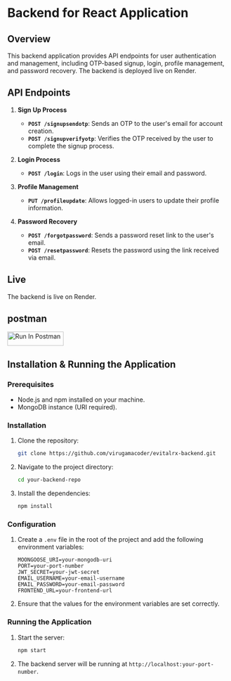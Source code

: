 # Backend for React Application

## Overview

This backend application provides API endpoints for user authentication and management, including OTP-based signup, login, profile management, and password recovery. The backend is deployed live on Render.

## API Endpoints

1. **Sign Up Process**
   - **`POST /signupsendotp`**: Sends an OTP to the user's email for account creation.
   - **`POST /signupverifyotp`**: Verifies the OTP received by the user to complete the signup process.

2. **Login Process**
   - **`POST /login`**: Logs in the user using their email and password.

3. **Profile Management**
   - **`PUT /profileupdate`**: Allows logged-in users to update their profile information.

4. **Password Recovery**
   - **`POST /forgotpassword`**: Sends a password reset link to the user's email.
   - **`POST /resetpassword`**: Resets the password using the link received via email.

## Live 

The backend is live on Render.

## postman 

[<img src="https://run.pstmn.io/button.svg" alt="Run In Postman" style="width: 128px; height: 32px;">](https://app.getpostman.com/run-collection/21900132-10ef892e-00c9-44e2-bfa6-cb1b43a25f7b?action=collection%2Ffork&source=rip_markdown&collection-url=entityId%3D21900132-10ef892e-00c9-44e2-bfa6-cb1b43a25f7b%26entityType%3Dcollection%26workspaceId%3D827b5173-c3e4-472f-a280-d04b0d6482a3)

## Installation & Running the Application

### Prerequisites

- Node.js and npm installed on your machine.
- MongoDB instance (URI required).

### Installation

1. Clone the repository:

    ```bash
    git clone https://github.com/virugamacoder/evitalrx-backend.git
    ```

2. Navigate to the project directory:

    ```bash
    cd your-backend-repo
    ```

3. Install the dependencies:

    ```bash
    npm install
    ```

### Configuration

1. Create a `.env` file in the root of the project and add the following environment variables:

    ```plaintext
    MOONGOOSE_URI=your-mongodb-uri
    PORT=your-port-number
    JWT_SECRET=your-jwt-secret
    EMAIL_USERNAME=your-email-username
    EMAIL_PASSWORD=your-email-password
    FRONTEND_URL=your-frontend-url
    ```

2. Ensure that the values for the environment variables are set correctly.

### Running the Application

1. Start the server:

    ```bash
    npm start
    ```

2. The backend server will be running at `http://localhost:your-port-number`.
